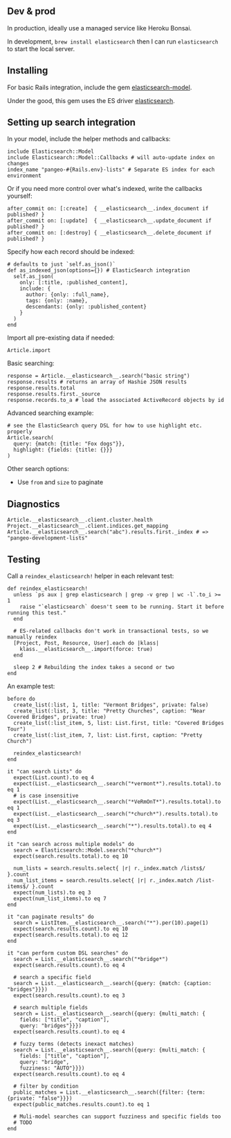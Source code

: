 ## Dev & prod

In production, ideally use a managed service like Heroku Bonsai.

In development, `brew install elasticsearch` then I can run `elasticsearch` to start the local server.

## Installing

For basic Rails integration, include the gem [elasticsearch-model](https://github.com/elastic/elasticsearch-rails/tree/master/elasticsearch-model).

Under the good, this gem uses the ES driver [elasticsearch](https://github.com/elastic/elasticsearch-ruby).

## Setting up search integration

In your model, include the helper methods and callbacks:

```
include Elasticsearch::Model
include Elasticsearch::Model::Callbacks # will auto-update index on changes
index_name "pangeo-#{Rails.env}-lists" # Separate ES index for each environment
```

Or if you need more control over what's indexed, write the callbacks yourself:

```
after_commit on: [:create]  { __elasticsearch__.index_document if published? }
after_commit on: [:update]  { __elasticsearch__.update_document if published? }
after_commit on: [:destroy] { __elasticsearch__.delete_document if published? }
```

Specify how each record should be indexed:

```
# defaults to just `self.as_json()`
def as_indexed_json(options={}) # ElasticSearch integration
  self.as_json(
    only: [:title, :published_content],
    include: {
      author: {only: :full_name},
      tags: {only: :name},
      descendants: {only: :published_content}
    }
  )
end
```

Import all pre-existing data if needed:

```
Article.import
```

Basic searching:

```
response = Article.__elasticsearch__.search("basic string")
response.results # returns an array of Hashie JSON results
response.results.total
response.results.first._source
response.records.to_a # load the associated ActiveRecord objects by id
```

Advanced searching example:

```
# see the ElasticSearch query DSL for how to use highlight etc. properly
Article.search(
  query: {match: {title: "Fox dogs"}},
  highlight: {fields: {title: {}}}
)
```

Other search options:

- Use `from` and `size` to paginate

## Diagnostics

```
Article.__elasticsearch__.client.cluster.health
Project.__elasticsearch__.client.indices.get_mapping
Article.__elasticsearch__.search("abc").results.first._index # => "pangeo-development-lists"
```

## Testing

Call a `reindex_elasticsearch!` helper in each relevant test:

```
def reindex_elasticsearch!
  unless `ps aux | grep elasticsearch | grep -v grep | wc -l`.to_i >= 1
    raise "`elasticsearch` doesn't seem to be running. Start it before running this test."
  end

  # ES-related callbacks don't work in transactional tests, so we manually reindex
  [Project, Post, Resource, User].each do |klass|
    klass.__elasticsearch__.import(force: true)
  end

  sleep 2 # Rebuilding the index takes a second or two
end
```

An example test:

```
before do
  create_list(:list, 1, title: "Vermont Bridges", private: false)
  create_list(:list, 3, title: "Pretty Churches", caption: "Near Covered Bridges", private: true)
  create_list(:list_item, 5, list: List.first, title: "Covered Bridges Tour")
  create_list(:list_item, 7, list: List.first, caption: "Pretty Church")

  reindex_elasticsearch!
end

it "can search Lists" do
  expect(List.count).to eq 4
  expect(List.__elasticsearch__.search("*vermont*").results.total).to eq 1
  # is case insensitive
  expect(List.__elasticsearch__.search("*VeRmOnT*").results.total).to eq 1
  expect(List.__elasticsearch__.search("*church*").results.total).to eq 3
  expect(List.__elasticsearch__.search("*").results.total).to eq 4
end

it "can search across multiple models" do
  search = Elasticsearch::Model.search("*church*")
  expect(search.results.total).to eq 10

  num_lists = search.results.select{ |r| r._index.match /lists$/ }.count
  num_list_items = search.results.select{ |r| r._index.match /list-items$/ }.count
  expect(num_lists).to eq 3
  expect(num_list_items).to eq 7
end

it "can paginate results" do
  search = ListItem.__elasticsearch__.search("*").per(10).page(1)
  expect(search.results.count).to eq 10
  expect(search.results.total).to eq 12
end

it "can perform custom DSL searches" do
  search = List.__elasticsearch__.search("*bridge*")
  expect(search.results.count).to eq 4

  # search a specific field
  search = List.__elasticsearch__.search({query: {match: {caption: "bridges"}}})
  expect(search.results.count).to eq 3

  # search multiple fields
  search = List.__elasticsearch__.search({query: {multi_match: {
    fields: ["title", "caption"],
    query: "bridges"}}})
  expect(search.results.count).to eq 4

  # fuzzy terms (detects inexact matches)
  search = List.__elasticsearch__.search({query: {multi_match: {
    fields: ["title", "caption"],
    query: "bridge",
    fuzziness: "AUTO"}}})
  expect(search.results.count).to eq 4

  # filter by condition
  public_matches = List.__elasticsearch__.search({filter: {term: {private: "false"}}})
  expect(public_matches.results.count).to eq 1

  # Muli-model searches can support fuzziness and specific fields too
  # TODO
end
```
